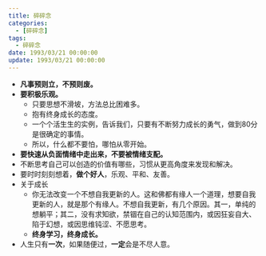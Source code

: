 ```yaml
---
title: 碎碎念
categories: 
  - [碎碎念]
tags:
  - 碎碎念
date: 1993/03/21 00:00:00
update: 1993/03/21 00:00:00
---
```


- **凡事预则立，不预则废。**
- **要积极乐观。**
  - 只要思想不滑坡，方法总比困难多。
  - 抱有终身成长的态度。
  - 一个个活生生的实例，告诉我们，只要有不断努力成长的勇气，做到80分是很确定的事情。
  - 所以，什么都不要怕，哪怕从零开始。
- **要快速从负面情绪中走出来，不要被情绪支配。**
- 不断思考自己可以创造的价值有哪些，习惯从更高角度来发现和解决。
- 要时时刻刻想着，**做个好人**，乐观、平和、友善。
- 关于成长
  - 你无法改变一个不想自我更新的人。这和佛都有缘人一个道理，想要自我更新的人，就是那个有缘人。不想自我更新，有几个原因。其一，单纯的想躺平；其二，没有求知欲，禁锢在自己的认知范围内，或因狂妄自大、陷于幻想，或因思维钝涩、不愿思考。
  - **终身学习，终身成长。**
- 人生只有**一次**，如果随便过，**一定**会是不尽人意。


